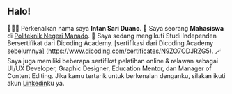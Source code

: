 ## Halo! 

👩🏻‍🦰  Perkenalkan nama saya **Intan Sari Duano**.
🎀  Saya seorang **Mahasiswa** di [Politeknik Negeri Manado](https://www.polimdo.ac.id/).
🎷  Saya sedang mengikuti Studi Independen Bersertifikat dari Dicoding Academy. [sertifikasi dari Dicoding Academy sebelumnya] (https://www.dicoding.com/certificates/N9ZO7ODJRZG5).
🪄  Saya juga memiliki beberapa sertifikat pelatihan online & relawan sebagai UI/UX Developer, Graphic Designer, Education Mentor, dan Manager of Content Editing. Jika kamu tertarik untuk berkenalan denganku, silakan ikuti akun [Linkedin](https://www.linkedin.com/in/intanduano2710/)ku ya.
